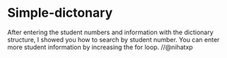 # Simple-dictonary
After entering the student numbers and information with the dictionary structure, I showed you how to search by student number. You can enter more student information by increasing the for loop. //@nihatxp
